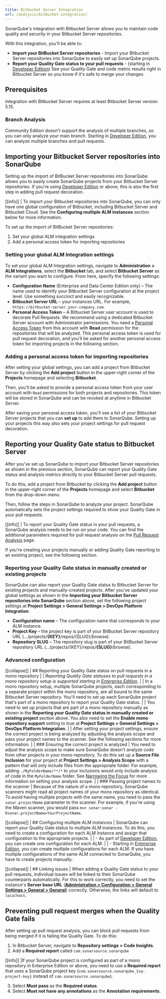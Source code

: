 ```yaml
---
title: Bitbucket Server Integration
url: /analysis/bitbucket-integration/
---
```

SonarQube's integration with Bitbucket Server allows you to maintain code quality and security in your Bitbucket Server repositories.

With this integration, you'll be able to:

- **Import your BitBucket Server repositories** - Import your Bitbucket Server repositories into SonarQube to easily set up SonarQube projects.  
- **Report your Quality Gate status to your pull requests** - (starting in [Developer Edition](https://redirect.sonarsource.com/editions/developer.html)) See your Quality Gate and code metric results right in Bitbucket Server so you know if it's safe to merge your changes.

## Prerequisites
Integration with Bitbucket Server requires at least Bitbucket Server version 5.15.

### Branch Analysis
Community Edition doesn't support the analysis of multiple branches, so you can only analyze your main branch. Starting in [Developer Edition](https://redirect.sonarsource.com/editions/developer.html), you can analyze multiple branches and pull requests.

## Importing your Bitbucket Server repositories into SonarQube
Setting up the import of BitBucket Server repositories into SonarQube allows you to easily create SonarQube projects from your Bitbucket Server repositories. If you're using [Developer Edition](https://redirect.sonarsource.com/editions/developer.html) or above, this is also the first step in adding pull request decoration.

[[info]]
| To import your Bitbucket repositories into SonarQube, you can only have one global configuration of Bitbucket, including Bitbucket Server and Bitbucket Cloud. See the **Configuring multiple ALM instances** section below for more information.

To set up the import of BitBucket Server repositories:

1. Set your global ALM integration settings
1. Add a personal access token for importing repositories

### Setting your global ALM Integration settings
To set your global ALM Integration settings, navigate to **Administration > ALM Integrations**, select the **Bitbucket** tab, and select **Bitbucket Server** as the variant you want to configure. From here, specify the following settings:

- **Configuration Name** (Enterprise and Data Center Edition only) – The name used to identify your Bitbucket Server configuration at the project level. Use something succinct and easily recognizable.
- **Bitbucket Server URL** – your instances URL. For example, `https://bitbucket-server.your-company.com`.
- **Personal Access Token** – A Bitbucket Server user account is used to decorate Pull Requests. We recommend using a dedicated Bitbucket Server account with Administrator permissions. You need a [Personal Access Token](https://confluence.atlassian.com/bitbucketserver0515/personal-access-tokens-961275199.html) from this account with **Read** permission for the repositories that will be analyzed. This personal access token is used for pull request decoration, and you'll be asked for another personal access token for importing projects in the following section.

### Adding a personal access token for importing repositories
After setting your global settings, you can add a project from Bitbucket Server by clicking the **Add project** button in the upper-right corner of the **Projects** homepage and selecting **Bitbucket**.

Then, you'll be asked to provide a personal access token from your user account with `Read` permissions for both projects and repositories. This token will be stored in SonarQube and can be revoked at anytime in Bitbucket Server.

After saving your personal access token, you'll see a list of your Bitbucket Server projects that you can **set up** to add them to SonarQube. Setting up your projects this way also sets your project settings for pull request decoration.

## Reporting your Quality Gate status to Bitbucket Server
After you've set up SonarQube to import your Bitbucket Server repositories as shown in the previous section, SonarQube can report your Quality Gate status and analysis metrics directly to your Bitbucket Server pull requests. 

To do this, add a project from Bitbucket by clicking the **Add project** button in the upper-right corner of the **Projects** homepage and select **Bitbucket** from the drop-down menu.

Then, follow the steps in SonarQube to analyze your project. SonarQube automatically sets the project settings required to show your Quality Gate in your pull requests.

[[info]]
| To report your Quality Gate status in your pull requests, a SonarQube analysis needs to be run on your code. You can find the additional parameters required for pull request analysis on the [Pull Request Analysis](/analysis/pull-request/) page.

If you're creating your projects manually or adding Quality Gate reporting to an existing project, see the following section.

### Reporting your Quality Gate status in manually created or existing projects
SonarQube can also report your Quality Gate status to Bitbucket Server for existing projects and manually-created projects. After you've updated your global settings as shown in the **Importing your Bitbucket Server repositories into SonarQube** section above, set the following project settings at **Project Settings > General Settings > DevOps Platform Integration**: 

- **Configuration name** – The configuration name that corresponds to your ALM instance.
- **Project Key** – the project key is part of your BitBucket Server repository URL (.../projects/**{KEY}**/repos/{SLUG}/browse).
- **Repository SLUG** – The repository slug is part of your BitBucket Server repository URL (.../projects/{KEY}/repos/**{SLUG}**/browse).

### Advanced configuration

[[collapse]]
| ## Reporting your Quality Gate status on pull requests in a mono repository
|
| _Reporting Quality Gate statuses to pull requests in a mono repository setup is supported starting in [Enterprise Edition](https://redirect.sonarsource.com/editions/enterprise.html)._
|
| In a mono repository setup, multiple SonarQube projects, each corresponding to a separate project within the mono repository, are all bound to the same Bitbucket Server repository. You'll need to set up each SonarQube project that's part of a mono repository to report your Quality Gate status.
|
| You need to set up projects that are part of a mono repository manually as shown in the **Reporting your Quality Gate status in manually created or existing project** section above. You also need to set the **Enable mono repository support** setting to true at **Project Settings > General Settings > DevOps Platform Integration**.
|
| After setting your project settings, ensure the correct project is being analyzed by adjusting the analysis scope and pass your project names to the scanner. See the following sections for more information.
|
| ### Ensuring the correct project is analyzed
| You need to adjust the analysis scope to make sure SonarQube doesn't analyze code from other projects in your mono repository. To do this set up a **Source File Inclusion** for your  project at **Project Settings > Analysis Scope** with a pattern that will only include files from the appropriate folder. For example, adding `./MyFolderName/**/*` to your inclusions would only include analysis of code in the `MyFolderName` folder. See [Narrowing the Focus](/project-administration/narrowing-the-focus/) for more information on setting your analysis scope.
|
| ### Passing project names to the scanner
| Because of the nature of a mono repository, SonarQube scanners might read all project names of your mono repository as identical. To avoid having multiple projects with the same name, you need to pass the `sonar.projectName` parameter to the scanner. For example, if you're using the Maven scanner, you would pass `mvn sonar:sonar -Dsonar.projectName=YourProjectName`.

[[collapse]]
| ## Configuring multiple ALM instances
| SonarQube can report your Quality Gate status to multiple ALM instances. To do this, you need to create a configuration for each ALM instance and assign that configuration to the appropriate projects. 
|
| - As part of [Developer Edition](https://redirect.sonarsource.com/editions/developer.html), you can create one configuration for each ALM. 
|
| - Starting in [Enterprise Edition](https://redirect.sonarsource.com/editions/enterprise.html), you can create multiple configurations for each ALM. If you have multiple configurations of the same ALM connected to SonarQube, you have to create projects manually.

[[collapse]]
| ## Linking issues
| When adding a Quality Gate status to your pull requests, individual issues will be linked to their SonarQube counterparts automatically. For this to work correctly, you need to set the instance's **Server base URL** (**[Administration > Configuration > General Settings > General > General](/#sonarqube-admin#/admin/settings/)**) correctly. Otherwise, the links will default to `localhost`.

## Preventing pull request merges when the Quality Gate fails
After setting up pull request analysis, you can block pull requests from being merged if it is failing the Quality Gate. To do this:
1. In Bitbucket Server, navigate to **Repository settings > Code Insights**.
2. Add a **Required report** called `com.sonarsource.sonarqube`

[[info]]
|If your SonarQube project is configured as part of a mono repository in Enterprise Edition or above, you need to use a **Required report** that uses a SonarQube project key (`com.sonarsource.sonarqube_{sq-project-key}` instead of `com.sonarsource.sonarqube`).

3. Select **Must pass** as the **Required status**.
4. Select **Must not have any annotations** as the **Annotation requirements**.
